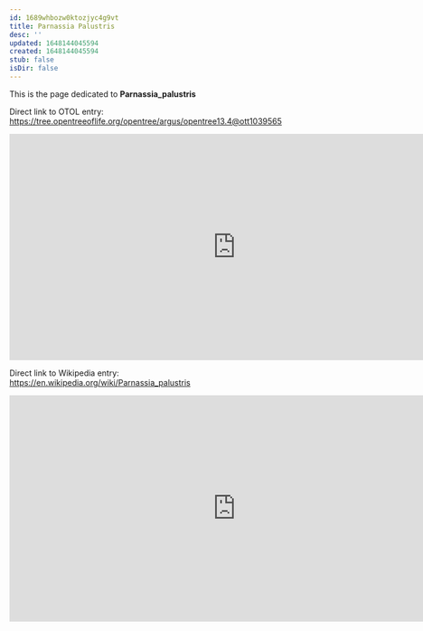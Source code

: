```yaml
---
id: 1689whbozw0ktozjyc4g9vt
title: Parnassia Palustris
desc: ''
updated: 1648144045594
created: 1648144045594
stub: false
isDir: false
---
```

This is the page dedicated to **Parnassia_palustris**


Direct link to OTOL entry: https://tree.opentreeoflife.org/opentree/argus/opentree13.4@ott1039565



<html>
    <body>
    <iframe src="https://tree.opentreeoflife.org/opentree/argus/opentree13.4@ott1039565"
    width="800" height="400" frameborder="0" allowfullscreen> </iframe>
    </body>
</html>
    


Direct link to Wikipedia entry: https://en.wikipedia.org/wiki/Parnassia_palustris



<html>
    <body>
    <iframe src="https://en.wikipedia.org/wiki/Parnassia_palustris"
    width="800" height="400" frameborder="0" allowfullscreen> </iframe>
    </body>
</html>
    
